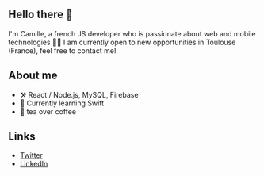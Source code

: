 ## Hello there 👋

I'm Camille, a french JS developer who is passionate about web and mobile technologies 👩‍💻 I am currently open to new opportunities in Toulouse (France), feel free to contact me!

## About me
- ⚒️ React / Node.js, MySQL, Firebase
- 🌱 Currently learning Swift
- 🍵 tea over coffee

## Links
- [Twitter](https://twitter.com/cmllecn)
- [LinkedIn](https://www.linkedin.com/in/camillecoin/)
